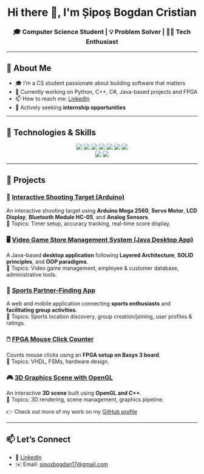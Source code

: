 <h1 align="center">Hi there 👋, I'm Șipoș Bogdan Cristian</h1>
<h3 align="center">🎓 Computer Science Student | 💡 Problem Solver | 👨‍💻 Tech Enthusiast</h3>

---

## 📝 About Me

- 🎓 I’m a CS student passionate about building software that matters  
- 🔭 Currently working on Python, C++, C#, Java-based projects and FPGA  
- 📫 How to reach me: [LinkedIn](https://www.linkedin.com/in/siposbogdan)  
- 💼 Actively seeking **internship opportunities**

---

## 🧠 Technologies & Skills

<p align="center">
  <img src="https://img.shields.io/badge/C-00599C?style=for-the-badge&logo=c&logoColor=white"/>
  <img src="https://img.shields.io/badge/C++-00599C?style=for-the-badge&logo=c%2B%2B&logoColor=white"/>
  <img src="https://img.shields.io/badge/Java-ED8B00?style=for-the-badge&logo=java&logoColor=white"/>
  <img src="https://img.shields.io/badge/Python-3776AB?style=for-the-badge&logo=python&logoColor=white"/>
  <img src="https://img.shields.io/badge/C%23-239120?style=for-the-badge&logo=c-sharp&logoColor=white"/>
  <img src="https://img.shields.io/badge/Assembly-444444?style=for-the-badge"/>
  <img src="https://img.shields.io/badge/VHDL-8A1538?style=for-the-badge"/>
  <br/>
  <img src="https://img.shields.io/badge/MySQL-4479A1?style=for-the-badge&logo=mysql&logoColor=white"/>
  <img src="https://img.shields.io/badge/OpenGL-5586A4?style=for-the-badge&logo=opengl"/>
</p>

---

## 📌 Projects

### 🎯 [Interactive Shooting Target (Arduino)](https://github.com/SiposBogdan/Nerf-Target-Practice)  
An interactive shooting target using **Arduino Mega 2560**, **Servo Motor**, **LCD Display**, **Bluetooth Module HC-05**, and **Analog Sensors**.  
📌 Topics: Timer setup, accuracy tracking, real-time score display.

### 🖥️ [Video Game Store Management System (Java Desktop App)](https://github.com/SiposBogdan/DesktopApp)  
A Java-based **desktop application** following **Layered Architecture**, **SOLID principles**, and **OOP paradigms**.  
📌 Topics: Video game management, employee & customer database, administrative tools.

### 🏅 [Sports Partner-Finding App](https://github.com/SiposBogdan/WebApp--Find-Sports-Partners) 
A web and mobile application connecting **sports enthusiasts** and **facilitating group activities**.  
📌 Topics: Sports location discovery, group creation/joining, user profiles & ratings.

### 🖱️ [FPGA Mouse Click Counter](https://github.com/SiposBogdan/FPGA-Mouse-Click-Counter) 
Counts mouse clicks using an **FPGA setup on Basys 3 board**.  
📌 Topics: VHDL, FSMs, hardware design.

### 🎮 [3D Graphics Scene with OpenGL](https://github.com/SiposBogdan/3D-Graphics-Scene-OpenGL)
An interactive **3D scene** built using **OpenGL and C++**.  
📌 Topics: 3D rendering, scene management, graphics pipeline.

👉 Check out more of my work on my [GitHub profile](https://github.com/SiposBogdan)

---

## 📫 Let’s Connect

- 💼 [LinkedIn](https://www.linkedin.com/in/siposbogdan)  
- ✉️ Email: siposbogdan17@gmail.com 
